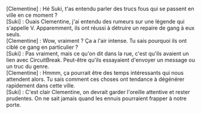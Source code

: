 [Clementine] : Hé Suki, t'as entendu parler des trucs fous qui se passent en ville en ce moment ?  
[Suki] : Ouais Clementine, j'ai entendu des rumeurs sur une légende qui s'appelle V. Apparemment, ils ont réussi à détruire un repaire de gang à eux seuls.  
[Clementine] : Wow, vraiment ? Ça a l'air intense. Tu sais pourquoi ils ont ciblé ce gang en particulier ?  
[Suki] : Pas vraiment, mais ce qu'on dit dans la rue, c'est qu'ils avaient un lien avec CircuitBreak. Peut-être qu'ils essayaient d'envoyer un message ou un truc du genre.  
[Clementine] : Hmmm, ça pourrait être des temps intéressants qui nous attendent alors. Tu sais comment ces choses ont tendance à dégénérer rapidement dans cette ville.  
[Suki] : C'est clair Clementine, on devrait garder l'oreille attentive et rester prudentes. On ne sait jamais quand les ennuis pourraient frapper à notre porte.
